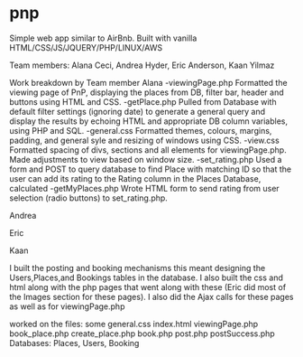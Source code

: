 # pnp
Simple web app similar to AirBnb.
Built with vanilla HTML/CSS/JS/JQUERY/PHP/LINUX/AWS

Team members: Alana Ceci, Andrea Hyder, Eric Anderson, Kaan Yilmaz

Work breakdown by Team member
Alana
-viewingPage.php
Formatted the viewing page of PnP, displaying the places from DB, filter bar, header and buttons using HTML and CSS. 
-getPlace.php
Pulled from Database with default filter settings (ignoring date) to generate a general query and display the results by echoing HTML and appropriate DB column variables, using PHP and SQL. 
-general.css
Formatted themes, colours, margins, padding, and general syle and resizing of windows using CSS.
-view.css
Formatted spacing of divs, sections and all elements for viewingPage.php. Made adjustments to view based on window size.
-set_rating.php
Used a form and POST to query database to find Place with matching ID so that the user can add its rating to the Rating column in the Places Database, calculated 
-getMyPlaces.php
Wrote HTML form to send rating from user selection (radio buttons) to set_rating.php.


Andrea



Eric




Kaan

I built the posting and booking mechanisms this meant designing the Users,Places,and Bookings tables in the database.
I also built the css and html along with the php pages that went along with these (Eric did most of the Images section for these pages). I also did the Ajax calls for these pages as well as for viewingPage.php

worked on the files:
  some general.css
  index.html
  viewingPage.php
  book_place.php
  create_place.php
  book.php
  post.php
  postSuccess.php
  Databases: Places, Users, Booking
